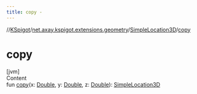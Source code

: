 ```yaml
---
title: copy -
---
```

//[KSpigot](../../index.md)/[net.axay.kspigot.extensions.geometry](../index.md)/[SimpleLocation3D](index.md)/[copy](copy.md)



# copy  
[jvm]  
Content  
fun [copy](copy.md)(x: [Double](https://kotlinlang.org/api/latest/jvm/stdlib/kotlin/-double/index.html), y: [Double](https://kotlinlang.org/api/latest/jvm/stdlib/kotlin/-double/index.html), z: [Double](https://kotlinlang.org/api/latest/jvm/stdlib/kotlin/-double/index.html)): [SimpleLocation3D](index.md)  



